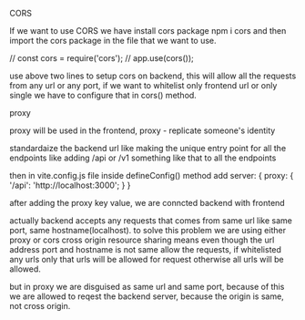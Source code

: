 CORS

If we want to use CORS we have install cors package npm i cors and then import the cors package in the file that we want to use. 


// const cors = require('cors');
// app.use(cors());

use above two lines to setup cors on backend, this will allow all the requests from any url or any port, if we want to whitelist only frontend url or only single we have to configure that in cors() method.

proxy

proxy will be used in the frontend, proxy - replicate someone's identity

standardaize the backend url like making the unique entry point for all the endpoints like adding /api or /v1 something like that to all the endpoints

then in vite.config.js file inside defineConfig() method add server: {
    proxy: {
        '/api': 'http://localhost:3000';
    }
}

after adding the proxy key value, we are conncted backend with frontend 

actually backend accepts any requests that comes from same url like same port, same hostname(localhost).
to solve this problem we are using either proxy or cors
cross origin resource sharing means even though the url address port and hostname is not same allow the requests, if whitelisted any urls only that urls will be allowed for request otherwise all urls will be allowed.

but in proxy we are disguised as same url and same port, because of this we are allowed to reqest the backend server, because the origin is same, not cross origin.